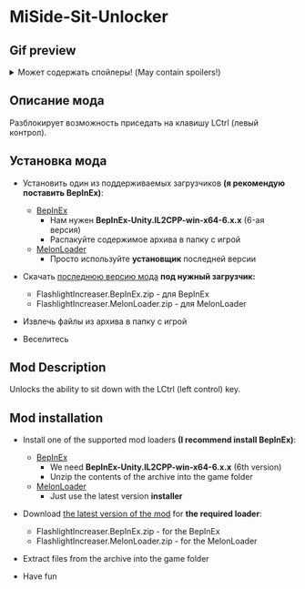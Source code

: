 # MiSide-Sit-Unlocker

## Gif preview

<details>
  <summary>Может содержать спойлеры! (May contain spoilers!)</summary>
    <img src="./img/preview.gif" alt="gif preview">
</details>

## Описание мода

Разблокирует возможность приседать на клавишу LCtrl (левый контрол).

## Установка мода

- Установить один из поддерживаемых загрузчиков **(я рекомендую поставить BepInEx)**:

  - [BepInEx](https://github.com/BepInEx/BepInEx/releases)
    - Нам нужен **BepInEx-Unity.IL2CPP-win-x64-6.x.x** (6-ая версия)
    - Распакуйте содержимое архива в папку с игрой
  - [MelonLoader](https://github.com/LavaGang/MelonLoader/releases)
    - Просто используйте **установщик** последней версии

- Скачать [последнюю версию мода](https://github.com/MrSago/MiSide-Sit-Unlocker/releases/latest) **под нужный загрузчик:**

  - FlashlightIncreaser.BepInEx.zip - для BepInEx
  - FlashlightIncreaser.MelonLoader.zip - для MelonLoader

- Извлечь файлы из архива в папку с игрой

- Веселитесь

## Mod Description

Unlocks the ability to sit down with the LCtrl (left control) key.

## Mod installation

- Install one of the supported mod loaders **(I recommend install BepInEx)**:

  - [BepInEx](https://github.com/BepInEx/BepInEx/releases)
    - We need **BepInEx-Unity.IL2CPP-win-x64-6.x.x** (6th version)
    - Unzip the contents of the archive into the game folder
  - [MelonLoader](https://github.com/LavaGang/MelonLoader/releases)
    - Just use the latest version **installer**

- Download [the latest version of the mod](https://github.com/MrSago/MiSide-Sit-Unlocker/releases/latest) for **the required loader**:

  - FlashlightIncreaser.BepInEx.zip - for the BepInEx
  - FlashlightIncreaser.MelonLoader.zip - for the MelonLoader

- Extract files from the archive into the game folder

- Have fun
